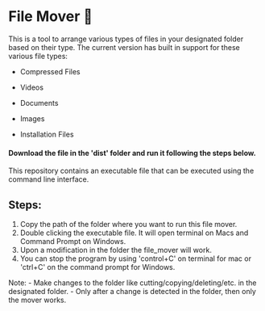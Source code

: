 # File Mover :love_you_gesture:

This is a tool to arrange various types of files in your designated folder based on their type.
The current version has built in support for these various file types:

- Compressed Files

- Videos

- Documents

- Images

- Installation Files

#### Download the file in the 'dist' folder and run it following the steps below.

This repository contains an executable file that can be executed using the command line interface.

## Steps:

1. Copy the path of the folder where you want to run this file mover. 
2. Double clicking the executable file. It will open terminal on Macs and Command Prompt on Windows.
3. Upon a modification in the folder the file_mover will work.
4. You can stop the program by using 'control+C' on terminal for mac or 'ctrl+C' on the command prompt for 	  Windows.

Note:
	- Make changes to the folder like cutting/copying/deleting/etc. in the designated folder.
	- Only after a change is detected in the folder, then only the mover works.

